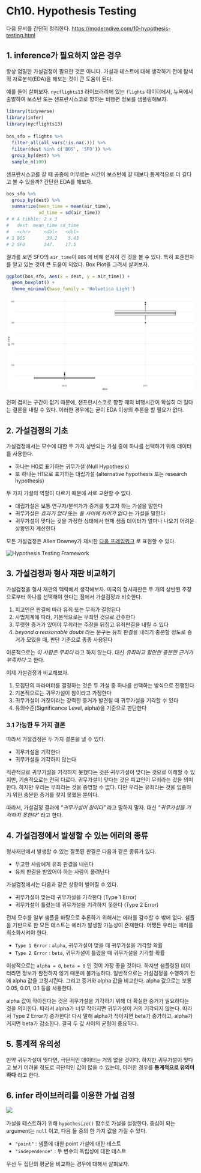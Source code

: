 # Ch10. Hypothesis Testing

다음 문서를 간단히 정리한다. <https://moderndive.com/10-hypothesis-testing.html>

## 1. inference가 필요하지 않은 경우

항상 엄밀한 가설검정이 필요한 것은 아니다.
가설과 테스트에 대해 생각하기 전에 탐색적 자료분석(EDA)을 해보는 것이 큰 도움이 된다.

예를 들어 살펴보자. `nycflights13` 라이브러리에 있는 `flights` 데이터에서, 뉴욕에서 출발하여 보스턴 또는 샌프란시스코로 향하는 비행편 정보를 샘플링해보자.

```r
library(tidyverse)
library(infer)
library(nycflights13)

bos_sfo = flights %>%
  filter_all(all_vars(!is.na(.))) %>%
  filter(dest %in% c('BOS', 'SFO')) %>%
  group_by(dest) %>%
  sample_n(100)
```

샌프란시스코를 갈 때 공중에 머무르는 시간이 보스턴에 갈 때보다 통계적으로 더 길다고 볼 수 있을까?
간단한 EDA를 해보자.

```r
bos_sfo %>%
  group_by(dest) %>%
  summarize(mean_time = mean(air_time),
            sd_time = sd(air_time))
# # A tibble: 2 x 3
#   dest  mean_time sd_time
#   <chr>     <dbl>   <dbl>
# 1 BOS        39.2    5.43
# 2 SFO       347.    17.5
```

결과를 보면 SFO의 `air_time`이 `BOS` 에 비해 현저히 긴 것을 볼 수 있다.
특히 표준편차를 알고 있는 것이 큰 도움이 되었다.
Box Plot을 그려서 살펴보자.

```r
ggplot(bos_sfo, aes(x = dest, y = air_time)) +
  geom_boxplot() +
  theme_minimal(base_family = 'Helvetica Light')
```

![png](fig/moderndive_ch10/output_01.png)

전혀 겹치는 구간이 없기 때문에, 샌프란시스코로 향할 때의 비행시간이 확실히 더 길다는 결론을 내릴 수 있다.
이러한 경우에는 굳이 EDA 이상의 추론을 할 필요가 없다.

## 2. 가설검정의 기초

가설검정에서는 모수에 대한 두 가지 상반되는 가설 중에 하나를 선택하기 위해 데이터를 사용한다.

- 하나는 H0로 표기하는 귀무가설 (Null Hypothesis)
- 또 하나는 H1으로 표기하는 대립가설 (alternative hypothesis 또는 research hypothesis)

두 가지 가설의 역할이 다르기 때문에 서로 교환할 수 없다.

- 대립가설은 보통 연구자/분석가가 증거를 찾고자 하는 가설을 말한다
- 귀무가설은 *효과가 없다* 또는 *둘 사이에 차이가 없다* 는 가설을 말한다
- 귀무가설이 맞다는 것을 가정한 상태에서 현재 샘플 데이터가 얼마나 나오기 어려운 상황인지 계산한다

모든 가설검정은 Allen Downey가 제시한 [다음 프레임워크](http://allendowney.blogspot.com/2016/06/there-is-still-only-one-test.html) 로
표현할 수 있다.

![Hypothesis Testing Framework](https://d33wubrfki0l68.cloudfront.net/c13657f5339f170a007f29a840739e0e10d55b32/a275c/images/ht.png)

## 3. 가설검정과 형사 재판 비교하기

가설검정을 형사 재판의 맥락에서 생각해보자.
미국의 형사재판은 두 개의 상반된 주장으로부터 하나를 선택해야 한다는 점에서 가설검정과 비슷한다.

1. 피고인은 판결에 따라 유죄 또는 무죄가 결정된다
2. 사법체계에 따라, 기본적으로는 무죄인 것으로 간주한다
3. 뚜렷한 증거가 있어야 무죄라는 주장을 뒤집고 유죄판결을 내릴 수 있다
4. *beyond a reasonable doubt* 라는 문구는 유죄 판결을 내리기 충분할 정도로 증거가 모였을 때, 판단 기준으로 종종 사용된다

이론적으로는 *이 사람은 무죄다* 라고 하지 않는다. 대신 *유죄라고 할만한 충분한 근거가 부족하다* 고 한다.

이제 가설검정과 비교해보자.

1. 모집단의 파라미터를 결정하는 것은 두 가설 중 하나를 선택하는 방식으로 진행된다
2. 기본적으로는 귀무가설이 참이라고 가정한다
3. 귀무가설이 거짓이라는 강력한 증거가 발견될 때 귀무가설을 기각할 수 있다
4. 유의수준(Significance Level, alpha)을 기준으로 판단한다

### 3.1 가능한 두 가지 결론

따라서 가설검정은 두 가지 결론을 낼 수 있다.

- 귀무가설을 기각한다
- 귀무가설을 기각하지 않는다

직관적으로 귀무가설을 기각하지 못했다는 것은 귀무가설이 맞다는 것으로 이해할 수 있지만, 기술적으로는 전혀 다르다.
귀무가설이 맞다는 것은 피고인이 무죄라는 것을 의미한다. 하지만 우리는 무죄라는 것을 증명할 수 없다.
다만 우리는 유죄라는 것을 입증하기 위한 충분한 증거를 찾지 못했을 뿐이다.

따라서, 가설검정 결과에 *"귀무가설이 참이다"* 라고 말하지 말자. 대신 *"귀무가설을 기각하지 못한다"* 라고 한다.

## 4. 가설검정에서 발생할 수 있는 에러의 종류

형사재판에서 발생할 수 있는 잘못된 판결은 다음과 같은 종류가 있다.

- 무고한 사람에게 유죄 판결을 내린다
- 유죄 판결을 받았어야 하는 사람이 풀려난다

가설검정에서는 다음과 같은 상황이 벌어질 수 있다.

- 귀무가설이 맞는데 귀무가설을 기각한다 (Type 1 Error)
- 귀무가설이 틀렸는데 귀무가설을 기각하지 못한다 (Type 2 Error)

전체 모수를 일부 샘플을 바탕으로 추론하기 위해서는 에러를 감수할 수 밖에 없다.
샘플을 기반으로 한 모든 테스트는 에러가 발생할 가능성이 존재한다.
어쨌든 우리는 에러를 최소화시켜야 한다.

- `Type 1 Error` : `alpha`, 귀무가설이 맞을 때 귀무가설을 기각할 확률
- `Type 2 Error` : `beta`, 귀무가설이 틀렸을 때 귀무가설을 기각할 확률

이상적으로는 `alpha = 0`, `beta = 0` 인 것이 가장 좋을 것이다.
하지만 샘플링된 데이터라면 정보가 완전하지 않기 때문에 불가능하다.
일반적으로는 가설검정을 수행하기 전에 alpha 값을 고정시킨다. 그리고 증거와 alpha 값을 비교한다.
alpha 값으로는 보통 0.05, 0.01, 0.1 등을 사용한다.

alpha 값이 작아진다는 것은 귀무가설을 기각하기 위해 더 확실한 증거가 필요하다는 것을 의미한다.
따라서 alpha가 너무 작아지면 귀무가설이 거의 기각되지 않는다. 따라서 Type 2 Error가 증가한다!
다시 말해 alpha가 작아지면 beta가 증가하고, alpha가 커지면 beta가 감소한다.
결국 두 값 사이의 균형이 중요하다.

## 5. 통계적 유의성

만약 귀무가설이 맞다면, 극단적인 데이터는 거의 없을 것이다.
하지만 귀무가설이 맞다고 보기 어려울 정도로 극단적인 값이 많을 수 있는데, 이러한 경우를 **통계적으로 유의미하다** 라고 한다.

## 6. infer 라이브러리를 이용한 가설 검정

![](https://d33wubrfki0l68.cloudfront.net/ccaa2b3e046ce038f8a39917d68cf4c8a5a781d0/bc9e7/images/flowcharts/infer/ht.png)

가설을 테스트하기 위해 `hypothesize()` 함수로 가설을 설정한다.
중심이 되는 argument는 `null` 이고, 다음 둘 중의 한 가지 값을 가질 수 있다.

- `"point"` : 샘플에 대한 point 가설에 대한 테스트
- `"independence"` : 두 변수의 독립성에 대한 테스트

우선 두 집단의 평균을 비교하는 경우에 대해서 살펴보자.
